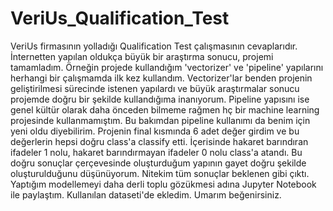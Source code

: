# VeriUs_Qualification_Test
VeriUs firmasının yolladığı Qualification Test çalışmasının cevaplarıdır. İnternetten yapılan oldukça büyük bir araştırma sonucu, projemi tamamladım.
Örneğin projede kullandığım 'vectorizer' ve 'pipeline' yapılarını herhangi bir çalışmamda ilk kez kullandım. Vectorizer'lar benden projenin geliştirilmesi sürecinde istenen yapılardı ve büyük araştırmalar sonucu projemde doğru bir şekilde kullandığıma inanıyorum. Pipeline yapısını ise genel kültür olarak daha önceden bilmeme rağmen hç bir machine learning projesinde kullanmamıştım. Bu bakımdan pipeline kullanımı da benim için yeni oldu diyebilirim.
Projenin final kısmında 6 adet değer girdim ve bu değerlerin hepsi doğru class'a classify etti. İçerisinde hakaret barındıran ifadeler 1 nolu, hakaret barındırmayan ifadeler 0 nolu class'a atandı. Bu doğru sonuçlar çerçevesinde oluşturduğum yapının gayet doğru şekilde oluşturulduğunu düşünüyorum. Nitekim tüm sonuçlar beklenen gibi çıktı.
Yaptığım modellemeyi daha derli toplu gözükmesi adına Jupyter Notebook ile paylaştım. Kullanılan dataseti'de ekledim. Umarım beğenirsiniz.
